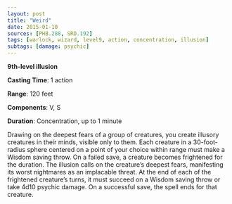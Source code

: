 ```yaml
---
layout: post
title: "Weird"
date: 2015-01-10
sources: [PHB.288, SRD.192]
tags: [warlock, wizard, level9, action, concentration, illusion]
subtags: [damage: psychic]
---
```


**9th-level illusion**

**Casting Time**: 1 action

**Range**: 120 feet

**Components**: V, S

**Duration**: Concentration, up to 1 minute

Drawing on the deepest fears of a group of creatures, you create illusory creatures in their minds, visible only to them. Each creature in a 30-foot-radius sphere centered on a point of your choice within range must make a Wisdom saving throw. On a failed save, a creature becomes frightened for the duration. The illusion calls on the creature’s deepest fears, manifesting its worst nightmares as an implacable threat. At the end of each of the frightened creature’s turns, it must succeed on a Wisdom saving throw or take 4d10 psychic damage. On a successful save, the spell ends for that creature.

